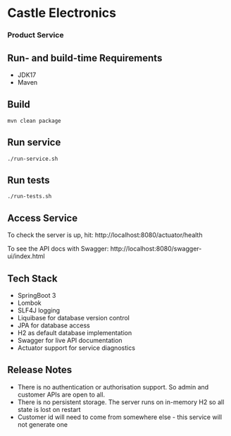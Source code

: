 # Castle Electronics
### Product Service

## Run- and build-time Requirements
- JDK17
- Maven

## Build
`mvn clean package`

## Run service
`./run-service.sh`

## Run tests
`./run-tests.sh`

## Access Service
To check the server is up, hit: http://localhost:8080/actuator/health

To see the API docs with Swagger: http://localhost:8080/swagger-ui/index.html


## Tech Stack
- SpringBoot 3
- Lombok
- SLF4J logging
- Liquibase for database version control
- JPA for database access
- H2 as default database implementation
- Swagger for live API documentation
- Actuator support for service diagnostics

## Release Notes
- There is no authentication or authorisation support. So admin and customer APIs are open to all.
- There is no persistent storage. The server runs on in-memory H2 so all state is lost on restart
- Customer id will need to come from somewhere else - this service will not generate one
